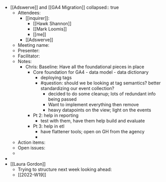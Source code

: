 - [[Adswerve]] and [[GA4 Migration]]
  collapsed:: true
	- Attendees:
		- [[inquirer]]:
			- [[Hawk Shannon]]
			- [[Mark Loomis]]
			- [[me]]
		- [[Adswerve]]
	- Meeting name:
	- Presenter:
	- Facilitator:
	- Notes:
		- Chris: Baseline: Have all the foundational pieces in place
			- Core foundation for GA4 - data model - data dictionary
				- deploying tags
				- #question: should we be looking at tag semantics? better standardizing our event collection?
					- decided to do some cleanup; lots of redundant info being passed
					- Want to implement everything then remove
					- heavy datapoints on the view; light on the events
			- Pt 2: help in reporting
				- test with them, have them help build and evaluate
			- Pt 3: help in etl
				- have flattener tools; open on GH from the agency
				-
	- Action items:
	- Open issues:
	-
-
- [[Laura Gordon]]
	- Trying to structure next week looking ahead:
	- [[2022-W19]]